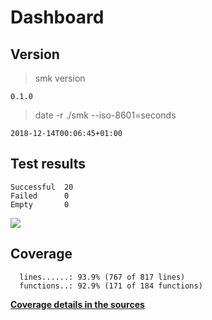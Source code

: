 Dashboard
=========

Version
-------
> smk version

```
0.1.0
```

> date -r ./smk --iso-8601=seconds

```
2018-12-14T00:06:45+01:00
```

Test results
------------
```
Successful  20
Failed      0
Empty       0
```
![](img/tests.png)

Coverage
--------

```
  lines......: 93.9% (767 of 817 lines)
  functions..: 92.9% (171 of 184 functions)
```

[**Coverage details in the sources**](http://lionel.draghi.free.fr/smk/lcov/home/lionel/Proj/smk/src/index-sort-f.html)

